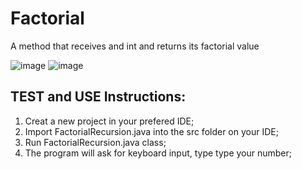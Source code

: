 # Factorial
A method that receives and int and returns its factorial value

![image](https://user-images.githubusercontent.com/81270107/169154490-b5e9fb99-a13c-41da-9695-673e15cb842f.png)
![image](https://user-images.githubusercontent.com/81270107/169154525-6cec85e5-bba0-4057-807d-a22b88f3a44e.png)

## TEST and USE Instructions:
1) Creat a new project in your prefered IDE;
2) Import FactorialRecursion.java into the src folder on your IDE;
3) Run FactorialRecursion.java class;
4) The program will ask for keyboard input, type type your number;
